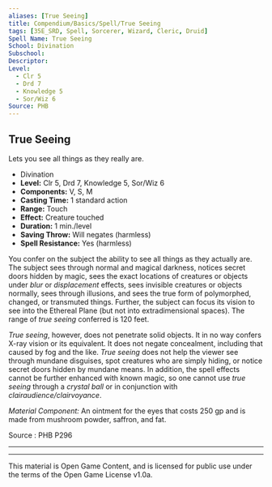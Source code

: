 ```yaml
---
aliases: [True Seeing]
title: Compendium/Basics/Spell/True Seeing
tags: [35E_SRD, Spell, Sorcerer, Wizard, Cleric, Druid]
Spell Name: True Seeing
School: Divination
Subschool: 
Descriptor: 
Level:
  - Clr 5
  - Drd 7
  - Knowledge 5
  - Sor/Wiz 6
Source: PHB
---
```



## True Seeing

Lets you see all things as they really are.

*   Divination
*   **Level:** Clr 5, Drd 7, Knowledge 5, Sor/Wiz 6
*   **Components:** V, S, M
*   **Casting Time:** 1 standard action
*   **Range:** Touch
*   **Effect:** Creature touched
*   **Duration:** 1 min./level
*   **Saving Throw:** Will negates (harmless)
*   **Spell Resistance:** Yes (harmless)

<p>You confer on the subject the ability to see all things as they actually are. The subject sees through normal and magical darkness, notices secret doors hidden by magic, sees the exact locations of creatures or objects under <i>blur</i> or <i>displacement</i> effects, sees invisible creatures or objects normally, sees through illusions, and sees the true form of polymorphed, changed, or transmuted things. Further, the subject can focus its vision to see into the Ethereal Plane (but not into extradimensional spaces). The range of <i>true seeing</i> conferred is 120 feet.</p><p><i>True seeing</i>, however, does not penetrate solid objects. It in no way confers X-ray vision or its equivalent. It does not negate concealment, including that caused by fog and the like. <i>True seeing</i> does not help the viewer see through mundane disguises, spot creatures who are simply hiding, or notice secret doors hidden by mundane means. In addition, the spell effects cannot be further enhanced with known magic, so one cannot use <i>true seeing</i> through a <i>crystal ball</i> or in conjunction with <i>clairaudience/clairvoyance</i>.</p><p><i>Material Component:</i> An ointment for the eyes that costs 250 gp and is made from mushroom powder, saffron, and fat.</p>

Source : PHB P296

---

---

This material is Open Game Content, and is licensed for public use under
the terms of the Open Game License v1.0a.
